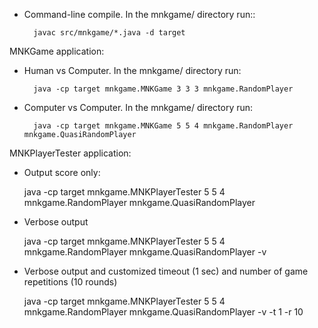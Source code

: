 - Command-line compile.  In the mnkgame/ directory run::

		javac src/mnkgame/*.java -d target


MNKGame application:

- Human vs Computer.  In the mnkgame/ directory run:
	
		java -cp target mnkgame.MNKGame 3 3 3 mnkgame.RandomPlayer


- Computer vs Computer. In the mnkgame/ directory run:

		java -cp target mnkgame.MNKGame 5 5 4 mnkgame.RandomPlayer mnkgame.QuasiRandomPlayer


MNKPlayerTester application:

- Output score only:

	java -cp target mnkgame.MNKPlayerTester 5 5 4 mnkgame.RandomPlayer mnkgame.QuasiRandomPlayer

- Verbose output

	java -cp target mnkgame.MNKPlayerTester 5 5 4 mnkgame.RandomPlayer mnkgame.QuasiRandomPlayer -v


- Verbose output and customized timeout (1 sec) and number of game repetitions (10 rounds)


	java -cp target mnkgame.MNKPlayerTester 5 5 4 mnkgame.RandomPlayer mnkgame.QuasiRandomPlayer -v -t 1 -r 10
